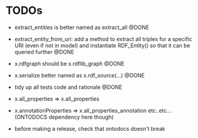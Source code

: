 TODOs
=======

* extract_entities is better named as extract_all @DONE

* extract_entity_from_uri: add a method to extract all triples for a specific URI (even if not in model) and instantiate RDF_Entity() so that it can be queried further  @DONE

* x.rdfgraph should be x.rdflib_graph   @DONE

* x.serialize better named as x.rdf_source(...) @DONE

* tidy up all tests code and rationale @DONE


* x.all_properties => x.all_properties
* x.annotationProperties  => x.all_properties_annotation
etc..etc... (ONTODOCS dependency here though)



* before making a release, check that ontodocs doesn't break
